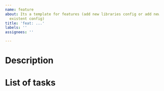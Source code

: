 ```yaml
---
name: feature
about: Its a template for features (add new libraries config or add new behavior to
  existent config)
title: 'feat: ...'
labels: ''
assignees: ''

---
```


# Description

# List of tasks
